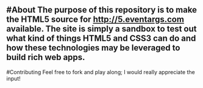 #About
The purpose of this repository is to make the HTML5 source for http://5.eventargs.com
available. The site is simply a sandbox to test out what kind of things HTML5 and CSS3
 can do and how these technologies may be leveraged to build rich web apps.
---
#Contributing
Feel free to fork and play along; I would really appreciate the input!
